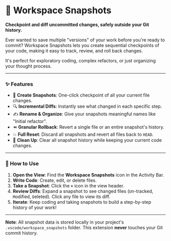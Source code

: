 # 📸 Workspace Snapshots

**Checkpoint and diff uncommitted changes, safely outside your Git history.**

Ever wanted to save multiple "versions" of your work before you're ready to commit? Workspace Snapshots lets you create sequential checkpoints of your code, making it easy to track, review, and roll back changes.

It's perfect for exploratory coding, complex refactors, or just organizing your thought process.

---

### ✨ Features

-   📸 **Create Snapshots**: One-click checkpoint of all your current file changes.
-   🔍 **Incremental Diffs**: Instantly see what changed in each specific step.
-   ✍️ **Rename & Organize**: Give your snapshots meaningful names like "Initial refactor".
-   ⏪ **Granular Rollback**: Revert a single file or an entire snapshot's history.
-   💥 **Full Reset**: Discard all snapshots and revert all files back to `HEAD`.
-   🧹 **Clean Up**: Clear all snapshot history while keeping your current code changes.

---

### 🚀 How to Use

1.  **Open the View**: Find the **Workspace Snapshots** icon in the Activity Bar.
2.  **Write Code**: Create, edit, or delete files.
3.  **Take a Snapshot**: Click the **`+`** icon in the view header.
4.  **Review Diffs**: Expand a snapshot to see changed files (`U`n-tracked, `M`odified, `D`eleted). Click any file to view its diff.
5.  **Iterate**: Keep coding and taking snapshots to build a step-by-step history of your work!

---

**Note**: All snapshot data is stored locally in your project's `.vscode/workspace_snapshots` folder. This extension **never** touches your Git commit history.